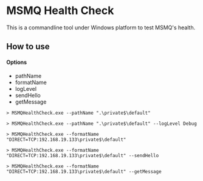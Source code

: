 ﻿# MSMQ Health Check

This is a commandline tool under Windows platform to test MSMQ's health.

## How to use


#### Options

* pathName
* formatName
* logLevel
* sendHello
* getMessage

```
> MSMQHealthCheck.exe --pathName ".\private$\default"
```

```
> MSMQHealthCheck.exe --pathName ".\private$\default" --logLevel Debug
```

```
> MSMQHealthCheck.exe --formatName "DIRECT=TCP:192.168.19.133\private$\default"
```

```
> MSMQHealthCheck.exe --formatName "DIRECT=TCP:192.168.19.133\private$\default" --sendHello
```

```
> MSMQHealthCheck.exe --formatName "DIRECT=TCP:192.168.19.133\private$\default" --getMessage
```